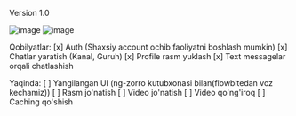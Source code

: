 Version 1.0

![image](https://github.com/SardorSohinazarov/MilliyChat/assets/107931170/13719e95-1b9e-4f7c-a5e2-644be5867716)
![image](https://github.com/SardorSohinazarov/MilliyChat/assets/107931170/452a3c34-9f4d-4b3e-a4ba-c2fd1391afa3)

Qobilyatlar:
[x] Auth (Shaxsiy account ochib faoliyatni boshlash mumkin)
[x] Chatlar yaratish (Kanal, Guruh)
[x] Profile rasm yuklash
[x] Text messagelar orqali chatlashish

Yaqinda:
[ ] Yangilangan UI (ng-zorro kutubxonasi bilan(flowbitedan voz kechamiz))
[ ] Rasm jo'natish
[ ] Video jo'natish
[ ] Video qo'ng'iroq
[ ] Caching qo'shish
